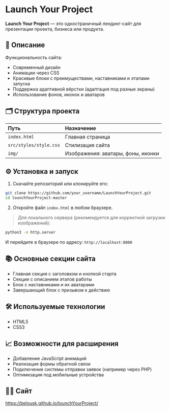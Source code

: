 
# Launch Your Project

**Launch Your Project** — это одностраничный лендинг-сайт для презентации проекта, бизнеса или продукта.

## 🚀 Описание

Функциональность сайта:
- Современный дизайн
- Анимации через CSS
- Красивые блоки с преимуществами, наставниками и этапами запуска
- Поддержка адаптивной вёрстки (адаптация под разные экраны)
- Использование фонов, иконок и аватаров

## 🗂 Структура проекта

| Путь | Назначение |
|:-----|:-----------|
| `index.html` | Главная страница |
| `src/styles/style.css` | Стилизация сайта |
| `img/` | Изображения: аватары, фоны, иконки |


## ⚙️ Установка и запуск

1. Скачайте репозиторий или клонируйте его:

```bash
git clone https://github.com/your_username/LaunchYourProject.git
cd lounchYourProject-master
```

2. Откройте файл `index.html` в любом браузере.

> Для локального сервера (рекомендуется для корректной загрузки изображений):

```bash
python3 -m http.server
```

И перейдите в браузере по адресу: `http://localhost:8000`

## 📚 Основные секции сайта

- Главная секция с заголовком и кнопкой старта
- Секции с описанием этапов работы
- Блок с наставниками и их аватарами
- Завершающий блок с призывом к действию

## 🛠 Используемые технологии

- HTML5
- CSS3

## 📈 Возможности для расширения

- Добавление JavaScript анимаций
- Реализация формы обратной связи
- Подключение системы отправки заявок (например через PHP)
- Оптимизация под мобильные устройства

## 🧑‍💻 Сайт

https://belousk.github.io/lounchYourProject/

